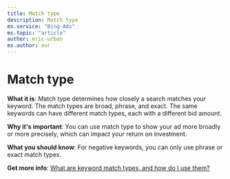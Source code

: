 ```yaml
---
title: Match type
description: Match type
ms.service: "Bing-Ads"
ms.topic: "article"
author: eric-urban
ms.author: eur
---
```


# Match type

**What it is**: Match type determines how closely a search matches your keyword. The match types are broad, phrase, and exact. The same keywords can have different match types, each with a different bid amount.

**Why it's important**: You can use match type to show your ad more broadly or more precisely, which can impact your return on investment.

**What you should know**: For negative keywords, you can only use phrase or exact match types.

**Get more info**: [What are keyword match types, and how do I use them?](../hlp_BA_CONC_MatchOptions.md)


